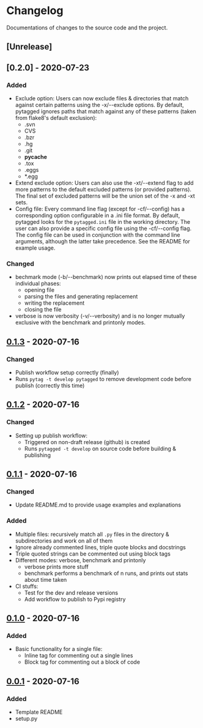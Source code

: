 # Changelog

Documentations of changes to the source code and the project.

## [Unrelease]

## [0.2.0] - 2020-07-23

### Added
- Exclude option: Users can now exclude files & directories that match against certain patterns using the -x/--exclude options. By default, pytagged ignores paths that match against any of these patterns (taken from flake8's default exclusion):
    - .svn
    - CVS
    - .bzr
    - .hg
    - .git
    - __pycache__
    - .tox
    - .eggs
    - *.egg
- Extend exclude option: Users can also use the -xt/--extend flag to add more patterns to the default excluded patterns (or provided patterns). The final set of excluded patterns will be the union set of the -x and -xt sets.
- Config file: Every command line flag (except for -cf/--config) has a corresponding option configurable in a .ini file format. By default, pytagged looks for the `pytagged.ini` file in the working directory. The user can also provide a specific config file using the -cf/--config flag. The config file can be used in conjunction with the command line arguments, although the latter take precedence. See the README for example usage.

### Changed
- bechmark mode (-b/--benchmark) now prints out elapsed time of these individual phases:
    - opening file
    - parsing the files and generating replacement
    - writing the replacement
    - closing the file
- verbose is now verbosity (-v/--verbosity) and is no longer mutually exclusive with the benchmark and printonly modes.

## [0.1.3] - 2020-07-16

### Changed
- Publish workflow setup correctly (finally)
- Runs `pytag -t develop pytagged` to remove development code before publish (correctly this time)


## [0.1.2] - 2020-07-16

### Changed
- Setting up publish workflow:
    - Triggered on non-draft release (github) is created
    - Runs `pytagged -t develop` on source code before building & publishing

## [0.1.1] - 2020-07-16

### Changed
- Update README.md to provide usage examples and explanations

### Added
- Multiple files: recursively match all `.py` files in the directory & subdirectories and work on all of them
- Ignore already commented lines, triple quote blocks and docstrings
- Triple quoted strings can be commented out using block tags
- Different modes: verbose, benchmark and printonly
    - verbose prints more stuff
    - benchmark performs a benchmark of n runs, and prints out stats about time taken
- CI stuffs:
    - Test for the dev and release versions
    - Add workflow to publish to Pypi registry

## [0.1.0] - 2020-07-16

### Added
- Basic functionality for a single file:
    - Inline tag for commenting out a single lines
    - Block tag for commenting out a block of code

## [0.0.1] - 2020-07-16
### Added
- Template README
- setup.py

[unreleased]: https://github.com/ntn9995/pytagged/compare/v0.1.3...HEAD
[0.1.3]: [https://github.com/ntn9995/pytagged/compare/v0.1.2...v0.1.3]
[0.1.2]: https://github.com/ntn9995/pytagged/compare/v0.1.1...v0.1.2
[0.1.1]: [https://github.com/ntn9995/pytagged/compare/v0.1.0...v0.1.1]
[0.1.0]: [https://github.com/ntn9995/pytagged/compare/v0.0.1...v0.1.0]
[0.0.1]: https://github.com/ntn9995/pytagged/releases/tag/v0.0.1